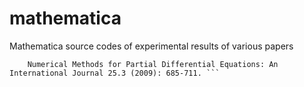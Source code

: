 # mathematica
Mathematica source codes of experimental results of various papers


```Cui, Mingrong. "Fourth‐order compact scheme for the one‐dimensional sine‐Gordon equation."
    Numerical Methods for Partial Differential Equations: An International Journal 25.3 (2009): 685-711. ```
